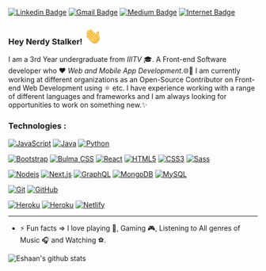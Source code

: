 [![Linkedin Badge](https://img.shields.io/badge/-LinkedIn-blue?style=flat-square&logo=Linkedin&logoColor=white&link=https://www.linkedin.com/in/eshaan-khurana/)](https://www.linkedin.com/in/eshaan-khurana/)
[![Gmail Badge](https://img.shields.io/badge/-Gmail-c14438?style=flat-square&logo=Gmail&logoColor=white&link=mailto:eshaany2k@gmail.com)](mailto:eshaany2k@gmail.com)
[![Medium Badge](https://img.shields.io/badge/-Medium-black?style=flat-square&logo=Medium&logoColor=white&link=https://medium.com/@eshaany2k/)](https://medium.com/@eshaany2k/)
[![Internet Badge](https://img.shields.io/badge/-Website?style=flat&logo=appveyor&logoColor=white&link=https://eshaankhurana.com)](https://eshaankhurana.com)

### Hey Nerdy Stalker!  <img src="https://github.com/ABSphreak/ABSphreak/blob/master/gifs/Hi.gif" width="35px">

I am a 3rd Year undergraduate from *IIITV* 🎓. A Front-end Software developer who :heart: *Web and Mobile App Development*.🌐📲 I am currently working at different organizations as an Open-Source Contributor on Front-end Web Development using ⚛️ etc. I have experience working with a range of different languages and frameworks and I am always looking for opportunities to work on something new.✨

### Technologies :

[![JavaScript](https://img.shields.io/badge/-JavaScript-black?style=flat-square&logo=javascript)]()
[![Java](https://img.shields.io/badge/-Java-00599C?style=flat-square&logo=Java)]()
[![Python](https://img.shields.io/badge/-Python-black?style=flat-square&logo=Python)]()

[![Bootstrap](https://img.shields.io/badge/-Bootstrap-563D7C?style=flat-square&logo=bootstrap)]()
[![Bulma CSS](https://img.shields.io/badge/-BulmaCSS-00d1b2?style=flat-square&logo=bulma&logoColor=white)]()
[![React](https://img.shields.io/badge/-ReactJS-black?style=flat-square&logo=react)]()
[![HTML5](https://img.shields.io/badge/-HTML5-E34F26?style=flat-square&logo=html5&logoColor=white)]()
[![CSS3](https://img.shields.io/badge/-CSS3-1572B6?style=flat-square&logo=css3)]()
[![Sass](https://img.shields.io/badge/-Sass-cd6799?style=flat-square&logo=sass&logoColor=white)]()

[![Nodejs](https://img.shields.io/badge/-Nodejs-black?style=flat-square&logo=Node.js)]()
[![Next.js](https://img.shields.io/badge/-Nextjs-black?style=flat-square&logo=zeit)]()
[![GraphQL](https://img.shields.io/badge/-GraphQL-E10098?style=flat-square&logo=graphql)]()
[![MongoDB](https://img.shields.io/badge/-MongoDB-black?style=flat-square&logo=mongodb)]()
[![MySQL](https://img.shields.io/badge/-MySQL-black?style=flat-square&logo=mysql)]()

[![Git](https://img.shields.io/badge/-Git-black?style=flat-square&logo=git)]()
[![GitHub](https://img.shields.io/badge/-GitHub-181717?style=flat-square&logo=github)]()

[![Heroku](https://img.shields.io/badge/-Vercel-000000?style=flat-square&logo=zeit)]()
[![Heroku](https://img.shields.io/badge/-Heroku-430098?style=flat-square&logo=heroku)]()
[![Netlify](https://img.shields.io/badge/-Netlify-000000?style=flat-square&logo=netlify)]()

---

- ⚡ Fun facts => I love playing 🎸, Gaming 🎮, Listening to All genres of Music 🎧 and Watching ⚽. 

![Eshaan's github stats](https://github-readme-stats.vercel.app/api?username=eshaan007&show_icons=true&hide_border=true)
